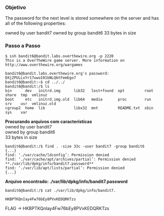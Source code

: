 ### Objetivo

The password for the next level is stored somewhere on the server and has all of the following properties:

owned by user bandit7
owned by group bandit6
33 bytes in size

### Passo a Passo

```
$ ssh bandit6@bandit.labs.overthewire.org -p 2220
This is a OverTheWire game server. More information on http://www.overthewire.org/wargames

bandit6@bandit.labs.overthewire.org's password: DXjZPULLxYr17uwoI01bNLQbtFemEgo7
bandit6@bandit:~$ cd ../../
bandit6@bandit:/$ ls
bin      dev   initrd.img      lib32   lost+found  opt         root  share  tmp  vmlinuz
boot     etc   initrd.img.old  lib64   media       proc        run   srv    usr  vmlinuz.old
cgroup2  home  lib             libx32  mnt         README.txt  sbin  sys    var
```
**Procurando arquivos com características**  
owned by user bandit7  
owned by group bandit6  
33 bytes in size  

```
bandit6@bandit:/$ find . -size 33c -user bandit7 -group bandit6
{...}
find: ‘./var/cache/ldconfig’: Permission denied
find: ‘./var/cache/apt/archives/partial’: Permission denied
**./var/lib/dpkg/info/bandit7.password**
find: ‘./var/lib/apt/lists/partial’: Permission denied
{...}
```
**Arquivo encontrado: ./var/lib/dpkg/info/bandit7.password**

```
bandit6@bandit:/$ cat ./var/lib/dpkg/info/bandit7.

HKBPTKQnIay4Fw76bEy8PVxKEDQRKTzs
```

FLAG -> HKBPTKQnIay4Fw76bEy8PVxKEDQRKTzs
